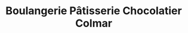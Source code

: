 ---
title: "Boulangerie Pâtisserie Chocolatier Colmar"
url: /rueil-malmaison/boulangerie-patisserie-chocolatier-colmar/
shop: boulangerie
---